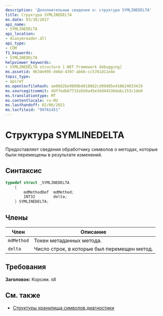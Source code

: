 ```yaml
---
description: 'Дополнительные сведения о: структура SYMLINEDELTA'
title: Структура SYMLINEDELTA
ms.date: 03/30/2017
api_name:
- SYMLINEDELTA
api_location:
- diasymreader.dll
api_type:
- COM
f1_keywords:
- SYMLINEDELTA
helpviewer_keywords:
- SYMLINEDELTA structure [.NET Framework debugging]
ms.assetid: 9634e995-d46d-4397-ab66-cc5781d11e4e
topic_type:
- apiref
ms.openlocfilehash: ae00d2be9809b48180d2cd99d05e410624033419
ms.sourcegitcommit: ddf7edb67715a5b9a45e3dd44536dabc153c1de0
ms.translationtype: MT
ms.contentlocale: ru-RU
ms.lasthandoff: 02/06/2021
ms.locfileid: "99761451"
---
```

# <a name="symlinedelta-structure"></a>Структура SYMLINEDELTA

Предоставляет сведения обработчику символов о методах, которые были перемещены в результате изменений.  
  
## <a name="syntax"></a>Синтаксис  
  
```cpp  
typedef struct _SYMLINEDELTA  
    {  
        mdMethodDef  mdMethod;  
        INT32        delta;  
    } SYMLINEDELTA;  
```  
  
## <a name="members"></a>Члены  
  
|Член|Описание|  
|------------|-----------------|  
|`mdMethod`|Токен метаданных метода.|  
|`delta`|Число строк, в которые был перемещен метод.|  
  
## <a name="requirements"></a>Требования  

 **Заголовок:** Корсим. idl  
  
## <a name="see-also"></a>См. также

- [Структуры хранилища символов диагностики](diagnostics-symbol-store-structures.md)
